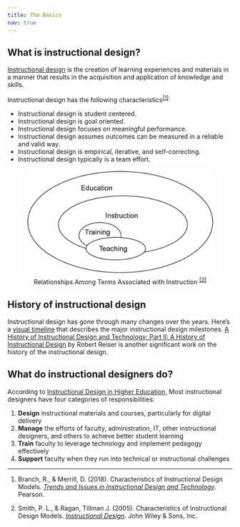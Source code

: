 ```yaml
---
title: The Basics
nav: true
--- 
```


## What is instructional design?

<a href="https://www.td.org/talent-development-glossary-terms/what-is-instructional-design" target="_blank">Instructional design</a> is the creation of learning experiences and materials in a manner that results in the acquisition and application of knowledge and skills.

Instructional design has the following characteristics<sup class="footnote-ref"><a href="#fn1" id="fnref1">[1]</a>:
-	Instructional design is student centered.
-	Instructional design is goal oriented.
-	Instructional design focuses on meaningful performance. 
-	Instructional design assumes outcomes can be measured in a reliable and valid way.
-	Instructional design is empirical, iterative, and self-correcting. 
-	Instructional design typically is a team effort. 

<html>
<body>
<figure>
 <img src="https://raw.githubusercontent.com/hanwendong1/IntrotoID/master/images/instruction_terms.png" alt="Relationships Among Terms Associated with Instruction" />
 <figcaption>
<center>
 Relationships Among Terms Associated with Instruction
 <sup class="footnote-ref"><a href="#fn2" id="fnref2">
 [2]</a>
</sup>
</center>
 </figcaption>
</figure>
</body>
</html>

## History of instructional design

Instructional design has gone through many changes over the years. Here’s a <a href="https://www.instructionaldesigncentral.com/instructional-design-history" target="_blank">visual timeline</a> that describes the major instructional design milestones. <a href="https://alliance-primo.hosted.exlibrisgroup.com/permalink/f/1bsq4kj/TN_cdi_crossref_primary_10_1007_BF02504928" target="_blank">A History of Instructional Design and Technology: Part II: A History of Instructional Design</a> by Robert Reiser is another significant work on the history of the instructional design.

## What do instructional designers do?

According to <a href="https://onlinelearningconsortium.org/wp-content/uploads/2017/07/Instructional-Design-in-Higher-Education-Report.pdf" target="_blank"> Instructional Design in Higher Education</a>, Most instructional designers have four categories of responsibilities:
1. **Design** instructional materials and courses, particularly for digital delivery 
2. **Manage** the efforts of faculty, administration, IT, other instructional designers, and others to achieve better student learning 
3. **Train** faculty to leverage technology and implement pedagogy effectively 
4. **Support** faculty when they run into technical or instructional challenges

<hr class="footnotes-sep">
<ol class="footnotes-list">
<li id="fn1"  class="footnote-item"><p>Branch, R., & Merrill, D. (2018). Characteristics of Instructional Design Models. <a href="https://alliance-primo.hosted.exlibrisgroup.com/permalink/f/m1uotc/CP71254368710001451" target="_blank"><em>Trends and Issues in Instructional Design and Technology</em></a>. Pearson.</p>
<li id="fn2"  class="footnote-item"><p>Smith, P. L., & Ragan, Tillman J. (2005). Characteristics of Instructional Design Models. <a href="https://alliance-primo.hosted.exlibrisgroup.com/permalink/f/m1uotc/CP71158395410001451" target="_blank"><em>Instructional Design</em></a>. John Wiley & Sons, Inc.</p>
